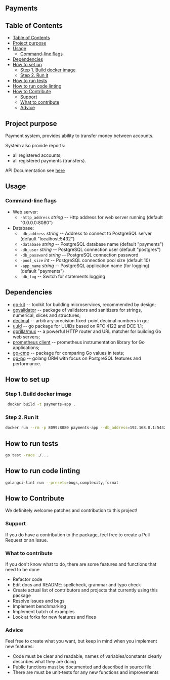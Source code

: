 Payments
--------

## Table of Contents

<!-- TOC depthFrom:2 depthTo:6 updateOnSave:true withLinks:true -->

- [Table of Contents](#table-of-contents)
- [Project purpose](#project-purpose)
- [Usage](#usage)
    - [Command-line flags](#command-line-flags)
- [Dependencies](#dependencies)
- [How to set up](#how-to-set-up)
    - [Step 1. Build docker image](#step-1-build-docker-image)
    - [Step 2. Run it](#step-2-run-it)
- [How to run tests](#how-to-run-tests)
- [How to run code linting](#how-to-run-code-linting)
- [How to Contribute](#how-to-contribute)
    - [Support](#support)
    - [What to contribute](#what-to-contribute)
    - [Advice](#advice)

<!-- /TOC -->

## Project purpose

Payment system, provides ability to transfer money between accounts. 

System also provide reports: 
 - all registered accounts; 
 - all registered payments (transfers).

API Documentation see [here](./docs/api.md)

## Usage

### Command-line flags

 - Web server:
   - `-http_address` _string_ -- Http address for web server running (default "0.0.0.0:8080")
 - Database:
   - `-db_address` _string_ -- Address to connect to PostgreSQL server (default "localhost:5432")
   - `-database` _string_ -- PostgreSQL database name (default "payments")
   - `-db_user` _string_ -- PostgreSQL connection user (default "postgres")
   - `-db_password` _string_ -- PostgreSQL connection password
   - `-pool_size` _int_ -- PostgreSQL connection pool size (default 10)
   - `-app_name` _string_ -- PostgreSQL application name (for logging) (default "payments")
   - `-db_log` -- Switch for statements logging

## Dependencies

- [go-kit](http://github.com/go-kit/kit) -- toolkit for building microservices, recommended by design;
- [govalidator](http://github.com/asaskevich/govalidator) -- package of validators and sanitizers for strings, 
numerical, slices and structures;
- [decimal](http://github.com/shopspring/decimal) -- arbitrary-precision fixed-point decimal numbers in go; 
- [uuid](http://github.com/google/uuid) -- go package for UUIDs based on RFC 4122 and DCE 1.1;
- [gorilla/mux](http://github.com/gorilla/mux) -- a powerful HTTP router and URL matcher for building Go web servers;
- [prometheus client](http://github.com/prometheus/client_golang) -- prometheus instrumentation library for Go
applications;
- [go-cmp](https://github.com/google/go-cmp) -- package for comparing Go values in tests;
- [go-pg](https://github.com/go-pg/pg) -- golang ORM with focus on PostgreSQL features and performance.

## How to set up

### Step 1. Build docker image
```bash
 docker build -t payments-app .
```

### Step 2. Run it

```bash
docker run --rm -p 8099:8080 payments-app --db_address=192.168.0.1:5432 --db_password=${DB_PASSWORD}
```

## How to run tests

```bash
go test -race ./...

```

## How to run code linting

```bash
golangci-lint run --presets=bugs,complexity,format
```

## How to Contribute

We definitely welcome patches and contribution to this project!

### Support

If you do have a contribution to the package, feel free to create a Pull Request or an Issue.

### What to contribute

If you don't know what to do, there are some features and functions that need to be done

   - Refactor code
   - Edit docs and README: spellcheck, grammar and typo check
   - Create actual list of contributors and projects that currently using this package
   - Resolve issues and bugs
   - Implement benchmarking
   - Implement batch of examples
   - Look at forks for new features and fixes

### Advice

Feel free to create what you want, but keep in mind when you implement new features:

  - Code must be clear and readable, names of variables/constants clearly describes what they are doing
  - Public functions must be documented and described in source file
  - There are must be unit-tests for any new functions and improvements
